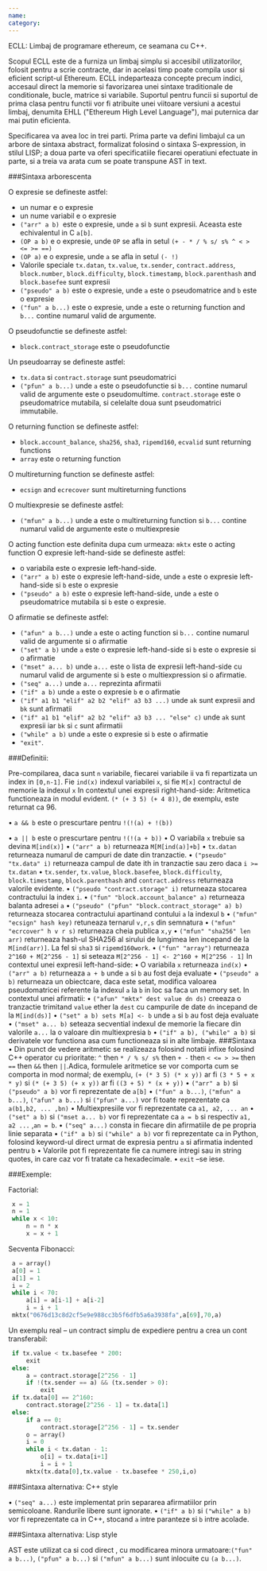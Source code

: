 ```yaml
---
name: 
category: 
---
```


ECLL: Limbaj de programare ethereum, ce seamana cu C++.

Scopul ECLL este de a furniza un limbaj simplu si accesibil utilizatorilor, folosit pentru a scrie contracte, dar in acelasi timp poate compila usor si eficient script-ul Ethereum. ECLL indeparteaza concepte precum indici, accesaul direct la memorie si favorizarea unei sintaxe traditionale de conditionale, bucle, matrice si variabile. Suportul pentru funcii si suportul de prima clasa pentru functii vor fi atribuite unei viitoare versiuni a acestui limbaj, denumita EHLL ("Ethereum High Level Language"), mai puternica dar mai putin eficienta.

Specificarea va avea loc in trei parti. Prima parte va defini limbajul ca un arbore de sintaxa abstract, formalizat folosind o sintaxa S-expression, in stilul LISP; a doua parte va oferi specificatiile fiecarei operatiuni efectuate in parte, si a treia va arata cum se poate transpune AST in text.



###Sintaxa arborescenta

O expresie se defineste astfel:
- un numar e o expresie
- un nume variabil e o expresie
- `("arr" a b) `este o expresie, unde `a` si `b` sunt expresii. Aceasta este echivalentul in C `a[b]`.
- `(OP a b)` e o expresie, unde `OP` se afla in setul `(+ - * / % s/ s% ^ < > <= >= ==)`
-  `(OP a)` e o expresie, unde `a` se afla in setul `(- !) `
- Valorile speciale `tx.datan`, `tx.value`, `tx.sender`, `contract.address`, `block.number`, `block.difficulty`, `block.timestamp`, `block.parenthash` and `block.basefee` sunt expresii
- `("pseudo" a b)` este o expresie, unde `a` este o pseudomatrice and `b` este o expresie
- `("fun" a b...)` este o expresie, unde `a` este  o returning function and `b...` contine numarul valid de argumente.

O pseudofunctie se defineste astfel:
- `block.contract_storage` este o pseudofunctie

Un pseudoarray se defineste astfel:
- `tx.data` si `contract.storage` sunt pseudomatrici
- `("pfun" a b...)` unde `a` este o pseudofunctie si `b...` contine numarul valid de argumente este o pseudomultime.
`contract.storage` este o pseudomatrice mutabila, si celelalte doua sunt pseudomatrici immutabile.

O returning function se defineste astfel:
- `block.account_balance`, `sha256`, `sha3`, `ripemd160`, `ecvalid` sunt returning functions
- `array` este o returning function

O multireturning function se defineste astfel:
- `ecsign` and `ecrecover` sunt multireturning functions

O multiexpresie se defineste astfel:
- `("mfun" a b...)` unde a este o multireturning function si `b...` contine numarul valid de argumente este o multiexpresie

O acting function este definita dupa cum urmeaza:
`mktx` este o acting function
O expresie left-hand-side se defineste astfel:
- o variabila este o expresie left-hand-side.
- `("arr" a b)` este o expresie left-hand-side, unde `a` este o expresie left-hand-side si `b` este o expresie
-  `("pseudo" a b)` este o expresie left-hand-side, unde `a` este o pseudomatrice mutabila si `b` este o expresie.

O afirmatie se defineste astfel:
- `("afun" a b...)` unde `a` este o acting function si `b...` contine numarul valid de argumente si o afirmatie
- `("set" a b)` unde `a` este o expresie left-hand-side si `b` este o expresie si o afirmatie
- `("mset" a... b)` unde `a...` este o lista de expresii left-hand-side cu numarul valid de argumente si `b` este o multiexpression si o afirmatie.
- `("seq" a...)` unde `a...` reprezinta afirmatii
- `("if" a b)` unde `a` este o expresie `b` e o afirmatie
- `("if" a1 b1 "elif" a2 b2 "elif" a3 b3 ...)` unde `ak` sunt expresii and `bk` sunt afirmatii
- `("if" a1 b1 "elif" a2 b2 "elif" a3 b3 ... "else" c)` unde `ak` sunt expresii iar `bk` si `c` sunt afirmatii
- `("while" a b)` unde `a` este o expresie si `b` este o afirmatie
- `"exit"`.

###Definitii:

Pre-compilarea, daca sunt `n` variabile, fiecarei variabile ii va fi repartizata un index in `[0,n-1]`. Fie `ind(x)` indexul variabilei `x`, si fie  `M[x]` contractul de memorie la indexul `x`
In contextul unei expresii right-hand-side: 
Aritmetica functioneaza in modul evident. `(* (+ 3 5) (+ 4 8))`, de exemplu, este returnat ca 96.

•	`a && b` este o prescurtare pentru `!(!(a) + !(b))`

•	`a || b` este o prescurtare pentru `!(!(a + b))`
•	O variabila `x` trebuie sa devina `M[ind(x)]`
•	`("arr" a b)` returneaza `M[M[ind(a)]+b]`
•	`tx.datan` returneaza numarul de campuri de date din tranzactie. 
•	`("pseudo" "tx.data" i)` returneaza campul de date ith in tranzactie sau zero daca `i >= tx.datan`
•	`tx.sender`, `tx.value`, `block.basefee`, `block.difficulty`, `block.timestamp`, `block.parenthash` and `contract.address` returneaza valorile evidente. 
•	`("pseudo "contract.storage" i)`  returneaza stocarea contractului la index `i`.
•	`("fun" "block.account_balance" a)` returneaza balanta adresei `a`
•	`("pseudo" ("pfun" "block.contract_storage" a) b)` returneaza stocarea contractului apartinand contului `a` la indexul `b`
•	`("mfun" "ecsign" hash key)` retuneaza ternarul `v,r,s` din semnatura
•	`("mfun" "ecrcover" h v r s)` returneaza cheia publica `x,y`
•	`("mfun" "sha256" len arr)` returneaza hash-ul SHA256 al sirului de lungimea len incepand de la  `M[ind(arr)]`. La fel si `sha3` si `ripemd160work`.
•	`("fun" "array")` returneaza `2^160 + M[2^256 - 1]` si seteaza `M[2^256 - 1] <- 2^160 + M[2^256 - 1]`
In contextul unei expresii left-hand-side:
•	O variabila `x` returneaza `ind(x)`
•	`("arr" a b)` returneaza `a + b` unde `a` si `b` au fost deja evaluate
•	`("pseudo" a b)` returneaza un obiectcare, daca este setat, modifica valoarea pseudomatricei referente la indexul `a` la `b` in loc sa faca un memory set.
In contextul unei afirmatii: 
•	`("afun" "mktx" dest value dn ds)` creeaza o tranzactie trimitand `value` ether la `dest` cu campurile de date `dn` incepand de la `M[ind(ds)]`
•	`("set" a b) sets M[a] <- b` unde `a` si `b` au fost deja evaluate
•	`("mset" a... b)` seteaza secvential indexul de memorie la fiecare din valorile `a...` la o valoare din multiexpresia `b`
•	`("if" a b), ("while" a b)` si derivatele vor functiona asa cum functioneaza si in alte limbaje.
###Sintaxa
•	Din punct de vedere aritmetic se realizeaza folosind notatii infixe folosind C++ operator cu prioritate: `^` then `* / % s/ s%` then `+ -` then `< <= > >=` then `==` then `&&` then `||`.Adica, formulele aritmetice se vor comporta cum se comporta in mod normal; de exemplu, `(+ (* 3 5) (* x y))` ar fi `(3 * 5 + x * y)` si `(* (+ 3 5) (+ x y))` ar fi `((3 + 5) * (x + y))`
•	`("arr" a b)` si `("pseudo" a b)` vor fi reprezentate de `a[b]`
•	`("fun" a b...)`, `("mfun" a b...)`, `("afun" a b...)` si `("pfun" a...)` vor fi toate reprezentate ca `a(b1,b2, ... ,bn)`
•	Multiexpresiile vor fi reprezentate ca `a1, a2, ... an`
•	`("set" a b)` si `("mset a... b)` vor fi reprezentate ca `a = b` si respectiv `a1, a2 ...` ,`an = b`.
•	`("seq" a...)` consta in fiecare din afirmatiile de pe propria linie separata
•	`("if" a b)` si `("while" a b)` vor fi reprezentate ca in Python, folosind keyword-ul direct urmat de expresia pentru `a` si afirmatia indented pentru `b`
•	Valorile pot fi reprezentate fie ca numere intregi sau in string quotes, in care caz vor fi tratate ca hexadecimale.
•	`exit` –se iese.

###Exemple:

Factorial:
```python
 x = 1
 n = 1
 while x < 10:
     n = n * x
     x = x + 1
```
Secventa Fibonacci:
```python
 a = array()
 a[0] = 1
 a[1] = 1
 i = 2
 while i < 70:
     a[i] = a[i-1] + a[i-2]
     i = i + 1
 mktx("0676d13c8d2cf5e9e988cc3b5f6dfb5a6a3938fa",a[69],70,a)
```
Un exemplu real – un contract simplu de expediere pentru a crea un cont transferabil: 
```python
 if tx.value < tx.basefee * 200:
     exit
 else:
     a = contract.storage[2^256 - 1]
     if !(tx.sender == a) && (tx.sender > 0):
         exit
 if tx.data[0] == 2^160:
     contract.storage[2^256 - 1] = tx.data[1]
 else:
     if a == 0:
         contract.storage[2^256 - 1] = tx.sender
     o = array()
     i = 0
     while i < tx.datan - 1:
         o[i] = tx.data[i+1]
         i = i + 1
     mktx(tx.data[0],tx.value - tx.basefee * 250,i,o)
```
###Sintaxa alternativa: C++ style

•	`("seq" a...)` este implementat prin separarea afirmatiilor prin semicoloane. Randurile libere sunt ignorate. 
•	`("if" a b)` si `("while" a b)` vor fi reprezentate ca in C++, stocand `a` intre paranteze si `b` intre acolade.

###Sintaxa alternativa: Lisp style

AST  este utilizat ca si cod direct , cu modificarea minora urmatoare:`("fun" a b...)`, `("pfun" a b...)` si `("mfun" a b...)` sunt inlocuite cu `(a b...)`.
